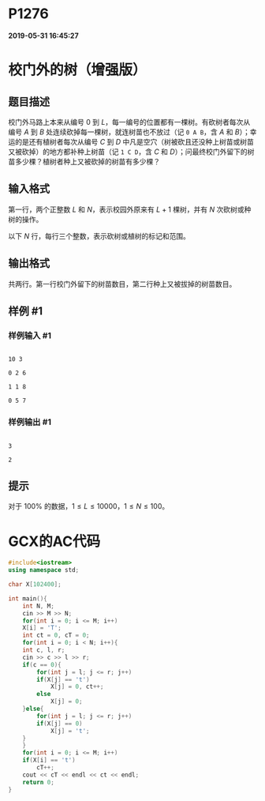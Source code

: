 
# P1276

**2019-05-31 16:45:27**
    
# 校门外的树（增强版）

## 题目描述

校门外马路上本来从编号 $0$ 到 $L$，每一编号的位置都有一棵树。有砍树者每次从编号 $A$ 到 $B$ 处连续砍掉每一棵树，就连树苗也不放过（记 `0 A B`，含 $A$ 和 $B$）；幸运的是还有植树者每次从编号 $C$ 到 $D$ 中凡是空穴（树被砍且还没种上树苗或树苗又被砍掉）的地方都补种上树苗（记 `1 C D`，含 $C$ 和 $D$）；问最终校门外留下的树苗多少棵？植树者种上又被砍掉的树苗有多少棵？

## 输入格式

第一行，两个正整数 $L$ 和 $N$，表示校园外原来有 $L + 1$ 棵树，并有 $N$ 次砍树或种树的操作。

以下 $N$ 行，每行三个整数，表示砍树或植树的标记和范围。

## 输出格式

共两行。第一行校门外留下的树苗数目，第二行种上又被拔掉的树苗数目。

## 样例 #1

### 样例输入 #1

```
10 3
0 2 6
1 1 8
0 5 7
```

### 样例输出 #1

```
3
2
```

## 提示

对于 $100 \%$ 的数据，$1 \le L \le 10000$，$1 \le N \le 100$。

# GCX的AC代码
```cpp
#include<iostream>
using namespace std;

char X[102400];

int main(){
    int N, M;
    cin >> M >> N;
    for(int i = 0; i <= M; i++)
	X[i] = 'T';
    int ct = 0, cT = 0;
    for(int i = 0; i < N; i++){
	int c, l, r;
	cin >> c >> l >> r;
	if(c == 0){
	    for(int j = l; j <= r; j++)
		if(X[j] == 't')
		    X[j] = 0, ct++;
		else
		    X[j] = 0;
	}else{
	    for(int j = l; j <= r; j++)
		if(X[j] == 0)
		    X[j] = 't';
	}
    }
    for(int i = 0; i <= M; i++)
	if(X[i] == 't')
	    cT++;
    cout << cT << endl << ct << endl;
    return 0;
}

```

